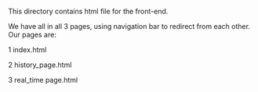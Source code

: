 This directory contains html file for the front-end.

We have all in all 3 pages, using navigation bar to redirect from each other. Our pages are:
  
  1 index.html
  
  2 history_page.html
  
  3 real_time page.html

